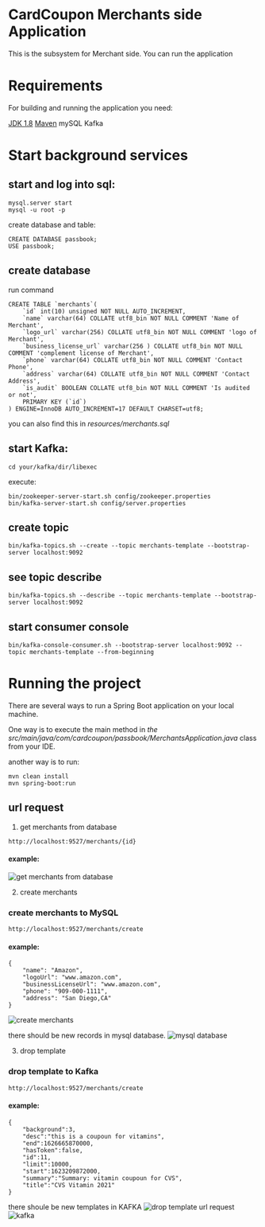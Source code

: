 # CardCoupon Merchants side Application
This is the subsystem for Merchant side.
You can run the application

# Requirements
For building and running the application you need:

<a href="https://www.oracle.com/java/technologies/javase/javase-jdk8-downloads.html">JDK 1.8</a>
<a href="https://maven.apache.org/">Maven</a>
mySQL
Kafka

# Start background services
## start and log into sql:
```
mysql.server start
mysql -u root -p
```
create database and table:
```
CREATE DATABASE passbook;
USE passbook;
```
## create database
run command
```
CREATE TABLE `merchants`(
    `id` int(10) unsigned NOT NULL AUTO_INCREMENT,
    `name` varchar(64) COLLATE utf8_bin NOT NULL COMMENT 'Name of Merchant',
    `logo_url` varchar(256) COLLATE utf8_bin NOT NULL COMMENT 'logo of Merchant',
    `business_license_url` varchar(256 ) COLLATE utf8_bin NOT NULL COMMENT 'complement license of Merchant',
    `phone` varchar(64) COLLATE utf8_bin NOT NULL COMMENT 'Contact Phone',
    `address` varchar(64) COLLATE utf8_bin NOT NULL COMMENT 'Contact Address',
    `is_audit` BOOLEAN COLLATE utf8_bin NOT NULL COMMENT 'Is audited or not',
    PRIMARY KEY (`id`)
) ENGINE=InnoDB AUTO_INCREMENT=17 DEFAULT CHARSET=utf8;
```
you can also find this in *resources/merchants.sql*

## start Kafka:
```cd your/kafka/dir/libexec```

execute:
```
bin/zookeeper-server-start.sh config/zookeeper.properties
bin/kafka-server-start.sh config/server.properties
```

## create topic
```
bin/kafka-topics.sh --create --topic merchants-template --bootstrap-server localhost:9092
```

## see topic describe
```
bin/kafka-topics.sh --describe --topic merchants-template --bootstrap-server localhost:9092
```

## start consumer console
```
bin/kafka-console-consumer.sh --bootstrap-server localhost:9092 --topic merchants-template --from-beginning
```

# Running the project
There are several ways to run a Spring Boot application on your local machine.

One way is to execute the main method in
*the src/main/java/com/cardcoupon/passbook/MerchantsApplication.java*
class from your IDE.

another way is to run:
```
mvn clean install
mvn spring-boot:run
```

## url request
1. get merchants from database
```
http://localhost:9527/merchants/{id}
```
#### example:
![get merchants from database](static/img_2.png)


2. create merchants
### create merchants to MySQL
```
http://localhost:9527/merchants/create
```
#### example:
```
{
    "name": "Amazon",
    "logoUrl": "www.amazon.com",
    "businessLicenseUrl": "www.amazon.com",
    "phone": "909-000-1111",
    "address": "San Diego,CA"
}
```
![create merchants](static/img_3.png)

there should be new records in mysql database.
![mysql database](static/img_4.png)

3. drop template
### drop template to Kafka
```
http://localhost:9527/merchants/create
```
#### example:
```
{
    "background":3,
    "desc":"this is a coupoun for vitamins",
    "end":1626665870000,
    "hasToken":false,
    "id":11,
    "limit":10000,
    "start":1623209872000,
    "summary":"Summary: vitamin coupoun for CVS",
    "title":"CVS Vitamin 2021"
}
```
there shoule be new templates in KAFKA
![drop template url request](static/img_6.png)
![kafka](static/img_5.png)